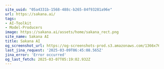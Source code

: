 ```yaml
---
site_uuid: "05a4331b-1568-488c-b265-84f93281a96e"
url: https://sakana.ai/
tags:
- AI-Toolkit
- Model-Producers
image: https://sakana.ai/assets/home/sakana_rect.png
site_name: Sakana AI
title: Sakana AI
og_screenshot_url: https://og-screenshots-prod.s3.amazonaws.com/1366x768/80/false/7c8661f69d10e5a0c41b2ae3369ff6e5fb4cdbf2d26f7ac61272f8fcb575be57.jpeg
last_jina_request: '2025-03-09T06:45:08.565Z'
jina_error: 'Error occurred'
og_last_fetch: 2025-03-07T05:19:02.932Z
---
```


